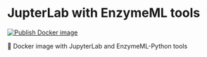 # JupterLab with EnzymeML tools
[![Publish Docker image](https://github.com/EnzymeML/EnzymeML_JupyterLab/actions/workflows/release_image.yaml/badge.svg)](https://github.com/EnzymeML/EnzymeML_JupyterLab/actions/workflows/release_image.yaml)

 🐳 Docker image with JupyterLab and EnzymeML-Python tools
